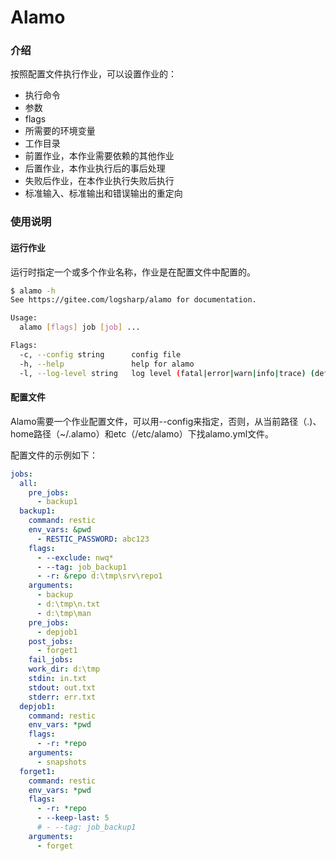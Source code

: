 # Alamo

### 介绍
按照配置文件执行作业，可以设置作业的：
- 执行命令
- 参数
- flags
- 所需要的环境变量
- 工作目录
- 前置作业，本作业需要依赖的其他作业
- 后置作业，本作业执行后的事后处理
- 失败后作业，在本作业执行失败后执行
- 标准输入、标准输出和错误输出的重定向

### 使用说明
#### 运行作业
运行时指定一个或多个作业名称，作业是在配置文件中配置的。
```bash
$ alamo -h
See https://gitee.com/logsharp/alamo for documentation.

Usage:
  alamo [flags] job [job] ...

Flags:
  -c, --config string      config file
  -h, --help               help for alamo
  -l, --log-level string   log level (fatal|error|warn|info|trace) (default "info")
```
#### 配置文件
Alamo需要一个作业配置文件，可以用--config来指定，否则，从当前路径（.)、home路径（~/.alamo）和etc（/etc/alamo）下找alamo.yml文件。

配置文件的示例如下：
```yml
jobs:
  all:
    pre_jobs:
      - backup1
  backup1:
    command: restic
    env_vars: &pwd
      - RESTIC_PASSWORD: abc123
    flags:
      - --exclude: nwq*
      - --tag: job_backup1
      - -r: &repo d:\tmp\srv\repo1
    arguments:
      - backup
      - d:\tmp\n.txt
      - d:\tmp\man
    pre_jobs:
      - depjob1
    post_jobs:
      - forget1
    fail_jobs:
    work_dir: d:\tmp
    stdin: in.txt
    stdout: out.txt
    stderr: err.txt
  depjob1:
    command: restic
    env_vars: *pwd
    flags:
      - -r: *repo
    arguments:
      - snapshots
  forget1:
    command: restic
    env_vars: *pwd
    flags:
      - -r: *repo
      - --keep-last: 5
      # - --tag: job_backup1
    arguments:
      - forget
```
